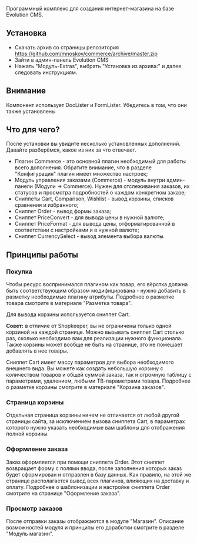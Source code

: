 Программный комплекс для создания интернет-магазина на базе Evolution CMS.

## Установка ##
* Скачать архив со страницы репозитория https://github.com/mnoskov/commerce/archive/master.zip
* Зайти в админ-панель Evolution CMS
* Нажать "Модуль-Extras", выбрать "Установка из архива:" и далее следовать инструкциям.

## Внимание ###
Компонент использует DocLister и FormLister. Убедитесь в том, что они также установлены

## Что для чего? ##
После установки вы увидите несколько установленных дополнений. Давайте разберёмся, какое из них за что отвечает.

<ul>
	<li>Плагин Commerce - это основной плагин необходимый для работы всего дополнения. Обратите внимание, что в разделе "Конфигурация" плагин имеет множество настроек;</li>
	<li>Модуль управления заказами (Commerce) - модуль внутри админ-панели (Модули -> Commerce). Нужен для отслеживания заказов, их статусов и просмотра подробностей о каждом конкретном заказе;</li>
	<li>Сниппеты Cart, Comparison, Wishlist - вывод корзины, списков сравнения и избранного;</li>
	<li>Сниппет Order - вывод формы заказа;</li>
	<li>Сниппет PriceConvert - для вывода цены в нужной валюте;</li>
	<li>Сниппет PriceFormat - для вывода цены, отформатированной в соответствии с настройками и в нужной валюте;</li>
	<li>Сниппет CurrencySelect - вывод элемента выбора валюты.</li>
</ul>

## Принципы работы ##

### Покупка ###
Чтобы ресурс воспринимался плагином как товар, его вёрстка должна быть соответствующим образом модифицирована - нужно добавить в разметку необходимые плагину атрибуты. Подробнее о разметке товара смотрите в материале "Разметка товара".

Для вывода корзины используется сниппет Cart.

**Совет:** в отличие от Shopkeeper, вы не ограничены только одной корзиной на каждой странице. Можно вызывать сниппет Cart столько раз, сколько необходимо вам для реализации нужного функционала. Также корзины может вообще не быть на странице, это не помешает добавлять в нее товары.

Сниппет Cart имеет массу параметров для выбора необходимого внешнего вида. Вы можете как создать небольшую корзину с количеством товаров и общей суммой заказа, так и огромную таблицу с параметрами, удалением, любыми ТВ-параметрами товара.
Подробнее о разметке корзины смотрите в материале "Корзина заказов".


### Страница корзины ###
Отдельная страница корзины ничем не отличается от любой другой страницы сайта, за исключением вызова сниппета Cart, в параметрах которого нужно указать необходимые вам шаблоны для отображения полной корзины.

### Оформление заказа ###
Заказ оформляется при помощи сниппета Order. Этот сниппет возвращает форму с полями ввода, после заполнения которых заказ будет сформирован и отправлен в базу данных.
Как правило, на этой же странице располагается вывод всех плагинов, влияющих на доставку и оплату.
Подробнее о шаблонизации и настройке сниппета Order смотрите на странице "Оформление заказа".

### Просмотр заказов ###
После отправки заказы отображаются в модуле "Магазин". Описание возможностей модуля и принципы его доработки смотрите в разделе "Модуль магазин".

